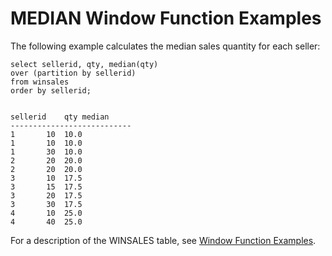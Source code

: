 # MEDIAN Window Function Examples<a name="r_Examples_of_median_WF"></a>

 The following example calculates the median sales quantity for each seller: 

```
select sellerid, qty, median(qty) 
over (partition by sellerid) 
from winsales
order by sellerid;


sellerid	qty	median
---------------------------
1		10	10.0
1		10	10.0
1		30	10.0
2		20	20.0
2		20	20.0
3		10	17.5
3		15	17.5
3		20	17.5
3		30	17.5
4		10	25.0
4		40	25.0
```

For a description of the WINSALES table, see [Window Function Examples](r_Window_function_examples.md)\. 